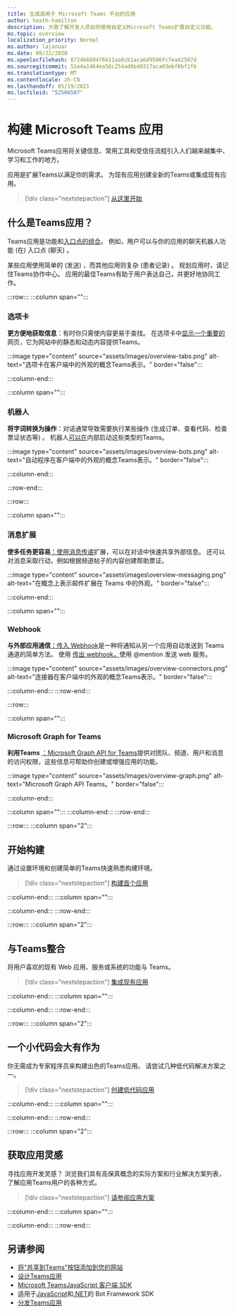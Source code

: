 ```yaml
---
title: 生成适用于 Microsoft Teams 平台的应用
author: heath-hamilton
description: 大致了解开发人员如何使用自定义Microsoft Teams扩展自定义功能。
ms.topic: overview
localization_priority: Normal
ms.author: lajanuar
ms.date: 09/22/2020
ms.openlocfilehash: 8724b669476b11aa8cb1aca6d9586fc7ea42587d
ms.sourcegitcommit: 51e4a1464ea58c254ad6bd0317aca03ebf6bf1f6
ms.translationtype: MT
ms.contentlocale: zh-CN
ms.lasthandoff: 05/19/2021
ms.locfileid: "52566507"
---
```

# <a name="build-apps-for-microsoft-teams"></a>构建 Microsoft Teams 应用

Microsoft Teams应用将关键信息、常用工具和受信任流程引入人们越来越集中、学习和工作的地方。

应用是扩展Teams以满足你的需求。 为现有应用创建全新的Teams或集成现有应用。

> [!div class="nextstepaction"]
> [从这里开始](build-your-first-app/build-first-app-overview.md)

## <a name="what-are-teams-apps"></a>什么是Teams应用？

Teams应用是功能和[入口点](concepts/capabilities-overview.md)[的组合](concepts/extensibility-points.md)。 例如，用户可以与你的应用的聊天机器人功能 (在) 入口点 (聊天) 。 

某些应用使用简单的 (发送) ，而其他应用则复杂 (患者记录) 。 规划应用时，请记住Teams协作中心。 应用的最佳Teams有助于用户表达自己，并更好地协同工作。

:::row:::
   :::column span="":::

### <a name="tabs"></a>选项卡

**更方便地获取信息**：有时你只需使内容更易于查找。 在选项卡中[显示一个重要的](tabs/what-are-tabs.md)网页，它为网站中的静态和动态内容提供Teams。

:::image type="content" source="assets/images/overview-tabs.png" alt-text="选项卡在客户端中的外观的概念Teams表示。" border="false":::

   :::column-end:::

   :::column span="":::

### <a name="bots"></a>机器人

**将字词转换为操作**：对话通常导致需要执行某些操作 (生成订单、查看代码、检查票证状态等) 。 机器人[可以在](bots/what-are-bots.md)内部启动这些类型的Teams。

:::image type="content" source="assets/images/overview-bots.png" alt-text="自动程序在客户端中的外观的概念Teams表示。" border="false":::

   :::column-end:::

:::row-end:::

:::row:::

   :::column span="":::

### <a name="messaging-extensions"></a>消息扩展

**使多任务更容易**[：使用消息传递](messaging-extensions/what-are-messaging-extensions.md)扩展，可以在对话中快速共享外部信息。 还可以对消息采取行动，例如根据频道帖子的内容创建帮助票证。

:::image type="content" source="assets\images\overview-messaging.png" alt-text="在概念上表示邮件扩展在 Teams 中的外观。" border="false":::

   :::column-end:::

   :::column span="":::

### <a name="webhooks"></a>Webhook

**与外部应用通信**[：传入 Webhook](webhooks-and-connectors/what-are-webhooks-and-connectors.md#incoming-webhooks)是一种将通知从另一个应用自动发送到 Teams 通道的简单方法。 使用 [传出 webhook，](webhooks-and-connectors/what-are-webhooks-and-connectors.md#outgoing-webhooks)使用 @mention 发送 web 服务。

:::image type="content" source="assets/images/overview-connectors.png" alt-text="连接器在客户端中的外观的概念Teams表示。" border="false":::

   :::column-end:::
:::row-end:::

:::row:::

   :::column span="":::

### <a name="microsoft-graph-for-teams"></a>Microsoft Graph for Teams

**利用Teams** [：Microsoft Graph API for Teams](/graph/teams-concept-overview)提供对团队、频道、用户和消息的访问权限，这些信息可帮助你创建或增强应用的功能。

:::image type="content" source="assets/images/overview-graph.png" alt-text="Microsoft Graph API Teams。" border="false":::

   :::column-end:::

   :::column span="":::
   :::column-end:::
:::row-end:::

:::row:::
   :::column span="2":::

## <a name="start-building"></a>开始构建

通过设置环境和创建简单的Teams快速熟悉构建环境。

> [!div class="nextstepaction"]
> [构建首个应用](build-your-first-app/build-first-app-overview.md)

   :::column-end:::
   :::column span="":::

   :::column-end:::
:::row-end:::

:::row:::
   :::column span="2":::

## <a name="integrate-with-teams"></a>与Teams整合

将用户喜欢的现有 Web 应用、服务或系统的功能与 Teams。

> [!div class="nextstepaction"]
> [集成现有应用](samples/integrating-web-apps.md)

   :::column-end:::
   :::column span="":::

   :::column-end:::
:::row-end:::

:::row:::
   :::column span="2":::

## <a name="a-little-code-goes-a-long-way"></a>一个小代码会大有作为

你无需成为专家程序员来构建出色的Teams应用。 请尝试几种低代码解决方案之一。

> [!div class="nextstepaction"]
> [创建低代码应用](samples/teams-low-code-solutions.md)

   :::column-end:::
   :::column span="":::

   :::column-end:::
:::row-end:::

:::row:::
   :::column span="2":::

## <a name="get-ideas-for-your-app"></a>获取应用灵感

寻找应用开发灵感？ 浏览我们具有高保真概念的实际方案和行业解决方案列表，了解应用Teams用户的各种方式。

> [!div class="nextstepaction"]
> [请参阅应用方案](https://adoption.microsoft.com/extensibility-look-book/scenarios/)

   :::column-end:::
   :::column span="":::

   :::column-end:::
:::row-end:::

## <a name="see-also"></a>另请参阅

* [将"共享到Teams"按钮添加到您的网站](concepts/build-and-test/share-to-teams.md)
* [设计Teams应用](concepts/design/design-teams-app-overview.md)
* [Microsoft TeamsJavaScript 客户端 SDK](/javascript/api/@microsoft/teams-js/?view=msteams-client-js-latest&preserve-view=true)
* 适用于[JavaScript](https://github.com/Microsoft/botbuilder-js)和[.NET](https://github.com/Microsoft/botbuilder-dotnet/)的 Bot Framework SDK
* [分发Teams应用](concepts/deploy-and-publish/apps-publish-overview.md)
